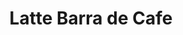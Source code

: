 ---
title: Latte Barra de Cafe
layout: 
slogan: 
web: 
categoria: Cafeteria
imagenes: ["/assets/img/directorio/lattebarracafe.webp"] 
direccion: René Ortiz C. 100, Centro Carretera, 22700 Playas de Rosarito, B.C.
estado: Baja California
municipio: Rosarito
codigo: 22710
latitude: 
longitude: 
telefono: 
cocina: 
rango: $$
facebook: https://www.facebook.com/profile.php?id=61552281665904
instagram: https://www.instagram.com/lattebarradecafe
whatsapp: 
horariodeservicio: Lunes a domingo 7am a 8pm 
descripcion: Barra de café y postres en el centro de Rosarito

---